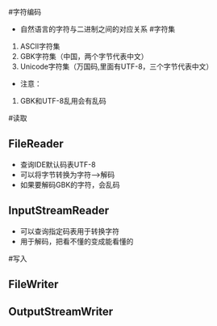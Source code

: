 #字符编码
* 自然语言的字符与二进制之间的对应关系
#字符集
1. ASCII字符集
2. GBK字符集（中国，两个字节代表中文）
3. Unicode字符集（万国码,里面有UTF-8，三个字节代表中文）

* 注意：
1. GBK和UTF-8乱用会有乱码

#读取
## FileReader
* 查询IDE默认码表UTF-8
* 可以将字节转换为字符-->解码
* 如果要解码GBK的字符，会乱码

## InputStreamReader
* 可以查询指定码表用于转换字符
* 用于解码，把看不懂的变成能看懂的

#写入
## FileWriter
## OutputStreamWriter